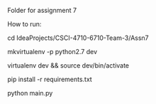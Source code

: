 Folder for assignment 7


How to run:

cd IdeaProjects/CSCI-4710-6710-Team-3/Assn7

mkvirtualenv -p python2.7 dev

virtualenv dev && source dev/bin/activate

pip install -r requirements.txt

python main.py